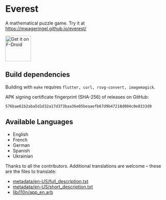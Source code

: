 # Everest

A mathematical puzzle game. Try it at https://mwageringel.github.io/everest/

[<img src="https://fdroid.gitlab.io/artwork/badge/get-it-on.png"
     alt="Get it on F-Droid"
     height="80">](https://f-droid.org/packages/io.github.mwageringel.everest/)

## Build dependencies

Building with `make` requires `flutter, curl, rsvg-convert, imagemagick`.


APK signing certificate fingerprint (SHA-256) of releases on GitHub:

    576bae61b2aba5d1d32a17d373baa36e05beaaefb67d9b47218d004c0e8333d9

## Available Languages

- English
- French
- German
- Spanish
- Ukrainian

Thanks to all the contributors.
Additional translations are welcome – these are the files to translate:
- [metadata/en-US/full_description.txt](metadata/en-US/full_description.txt)
- [metadata/en-US/short_description.txt](metadata/en-US/short_description.txt)
- [lib/l10n/app_en.arb](lib/l10n/app_en.arb)
